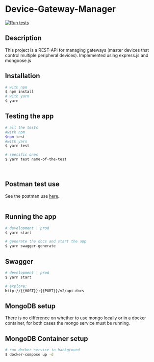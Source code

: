 # Device-Gateway-Manager

[![Run tests](https://github.com/diliamcc/Device-Gateway-Manager/actions/workflows/node.js.yml/badge.svg)](https://github.com/diliamcc/Device-Gateway-Manager/actions/workflows/node.js.yml)

## Description

This project is a REST-API for managing gateways (master devices that control multiple peripheral devices). Implemented using express.js and mongoose.js

## Installation

```bash
# with npm
$ npm install
# with yarn 
$ yarn
```

## Testing the app

```bash
# all the tests
#with npm
$npm test 
#with yarn
$ yarn test

# specific ones
$ yarn test name-of-the-test
```
<br>

## Postman test use

See the postman use [here](/api-colection/README.md).
<br><br>

## Running the app

```bash
# development | prod
$ yarn start

# generate the docs and start the app
$ yarn swagger-generate
```

## Swagger

```bash
# development | prod
$ yarn start

# explore:
http://{{HOST}}:{{PORT}}/v2/api-docs
```

## MongoDB setup

There is no difference on whether to use mongo locally or in a docker container, for both cases the mongo service must be running.


## MongoDB Container setup

```bash
# run docker service in background
$ docker-compose up -d
```

